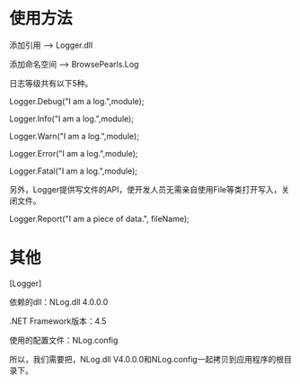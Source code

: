 # 使用方法

添加引用 --> Logger.dll

添加命名空间 --> BrowsePearls.Log



日志等级共有以下5种。

Logger.Debug("I am a log.",module);

Logger.Info("I am a log.",module);

Logger.Warn("I am a log.",module);

Logger.Error("I am a log.",module);

Logger.Fatal("I am a log.",module);



另外，Logger提供写文件的API，使开发人员无需亲自使用File等类打开写入，关闭文件。

Logger.Report("I am a piece of data.", fileName);



# 其他

[Logger]

依赖的dll：NLog.dll 4.0.0.0

.NET Framework版本：4.5

使用的配置文件：NLog.config

所以，我们需要把，NLog.dll V4.0.0.0和NLog.config一起拷贝到应用程序的根目录下。

